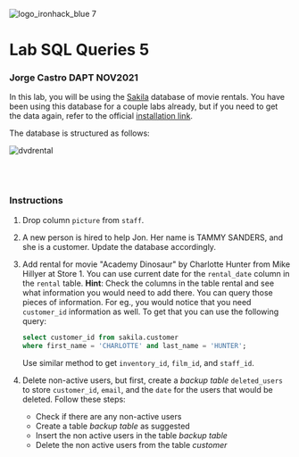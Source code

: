 ![logo_ironhack_blue 7](https://user-images.githubusercontent.com/23629340/40541063-a07a0a8a-601a-11e8-91b5-2f13e4e6b441.png)

# Lab SQL Queries 5
### Jorge Castro DAPT NOV2021

In this lab, you will be using the [Sakila](https://dev.mysql.com/doc/sakila/en/) database of movie rentals. You have been using this database for a couple labs already, but if you need to get the data again, refer to the official [installation link](https://dev.mysql.com/doc/sakila/en/sakila-installation.html).

The database is structured as follows:

![dvdrental](https://user-images.githubusercontent.com/63274055/147394200-2fdeec2e-a41a-4094-b544-dede2b263d96.png)

<br><br>

### Instructions

1. Drop column `picture` from `staff`.
2. A new person is hired to help Jon. Her name is TAMMY SANDERS, and she is a customer. Update the database accordingly.
3. Add rental for movie "Academy Dinosaur" by Charlotte Hunter from Mike Hillyer at Store 1. You can use current date for the `rental_date` column in the `rental` table.
   **Hint**: Check the columns in the table rental and see what information you would need to add there. You can query those pieces of information. For eg., you would notice that you need `customer_id` information as well. To get that you can use the following query:

    ```sql
    select customer_id from sakila.customer
    where first_name = 'CHARLOTTE' and last_name = 'HUNTER';
    ```
    
    Use similar method to get `inventory_id`, `film_id`, and `staff_id`.

4. Delete non-active users, but first, create a _backup table_ `deleted_users` to store `customer_id`, `email`, and the `date` for the users that would be deleted. Follow these steps:

   - Check if there are any non-active users
   - Create a table _backup table_ as suggested
   - Insert the non active users in the table _backup table_
   - Delete the non active users from the table _customer_
